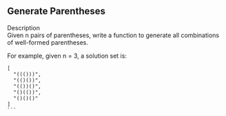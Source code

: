 Generate Parentheses
---
Description<br/>
Given n pairs of parentheses, write a function to generate all combinations of well-formed parentheses.

For example, given n = 3, a solution set is:
````
[
  "((()))",
  "(()())",
  "(())()",
  "()(())",
  "()()()"
]
```